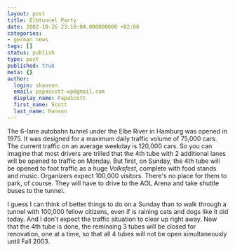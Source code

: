 ```yaml
---
layout: post
title: Elbtunnel Party
date: 2002-10-26 23:10:04.000000000 +02:00
categories:
- german news
tags: []
status: publish
type: post
published: true
meta: {}
author:
  login: shanson
  email: papascott-wp@gmail.com
  display_name: PapaScott
  first_name: Scott
  last_name: Hanson
---
```

<p>The 6-lane autobahn tunnel under the Elbe River in Hamburg was opened in 1975. It was designed for a maximum daily traffic volume of 75,000 cars. The current traffic on an average weekday is 120,000 cars. So you can imagine that most drivers are trilled that the 4th tube with 2 additional lanes will be opened to traffic on Monday. But first, on Sunday, the 4th tube will be opened to foot traffic as a huge <em>Volksfest</em>, complete with food stands and music. Organizers expect 100,000 visitors. There's no place for them to park, of course. They will have to drive to the AOL Arena and take shuttle buses to the tunnel.</p>
<p>I guess I can think of better things to do on a Sunday than to walk through a tunnel with 100,000 fellow citizens, even if is raining cats and dogs like it did today. And I don't expect the traffic situation to clear up right away. Now that the 4th tube is done, the reminaing 3 tubes will be closed for renovation, one at a time, so that all 4 tubes will not be open simultaneously until Fall 2003.</p>
